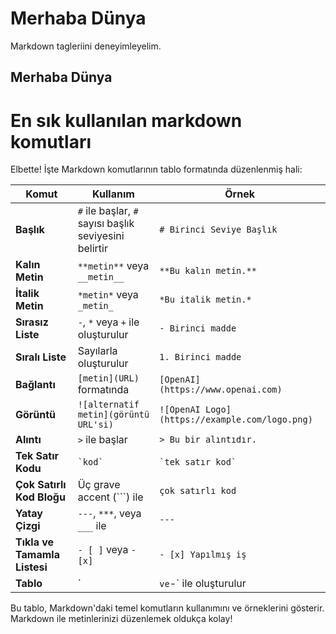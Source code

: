 # Merhaba Dünya
Markdown tagleriini deneyimleyelim.
## Merhaba Dünya

# En sık kullanılan markdown komutları

Elbette! İşte Markdown komutlarının tablo formatında düzenlenmiş hali:

| **Komut**                   | **Kullanım**                                        | **Örnek**                                   |
|-----------------------------|-----------------------------------------------------|---------------------------------------------|
| **Başlık**                  | `#` ile başlar, `#` sayısı başlık seviyesini belirtir | `# Birinci Seviye Başlık`                  |
| **Kalın Metin**             | `**metin**` veya `__metin__`                        | `**Bu kalın metin.**`                       |
| **İtalik Metin**            | `*metin*` veya `_metin_`                            | `*Bu italik metin.*`                        |
| **Sırasız Liste**           | `-`, `*` veya `+` ile oluşturulur                   | `- Birinci madde`                           |
| **Sıralı Liste**            | Sayılarla oluşturulur                                | `1. Birinci madde`                          |
| **Bağlantı**                | `[metin](URL)` formatında                           | `[OpenAI](https://www.openai.com)`         |
| **Görüntü**                 | `![alternatif metin](görüntü URL'si)`              | `![OpenAI Logo](https://example.com/logo.png)` |
| **Alıntı**                  | `>` ile başlar                                      | `> Bu bir alıntıdır.`                       |
| **Tek Satır Kodu**          | `` `kod` ``                                         | `` `tek satır kod` ``                       |
| **Çok Satırlı Kod Bloğu**   | Üç grave accent (```) ile                          | `````` çok satırlı kod ``````               |
| **Yatay Çizgi**             | `---`, `***`, veya `___` ile                        | `---`                                      |
| **Tıkla ve Tamamla Listesi**| `- [ ]` veya `- [x]`                               | `- [x] Yapılmış iş`                        |
| **Tablo**                   | `|` ve `-` ile oluşturulur                           | `| Başlık 1 | Başlık 2 |`                   |

Bu tablo, Markdown'daki temel komutların kullanımını ve örneklerini gösterir. Markdown ile metinlerinizi düzenlemek oldukça kolay!




